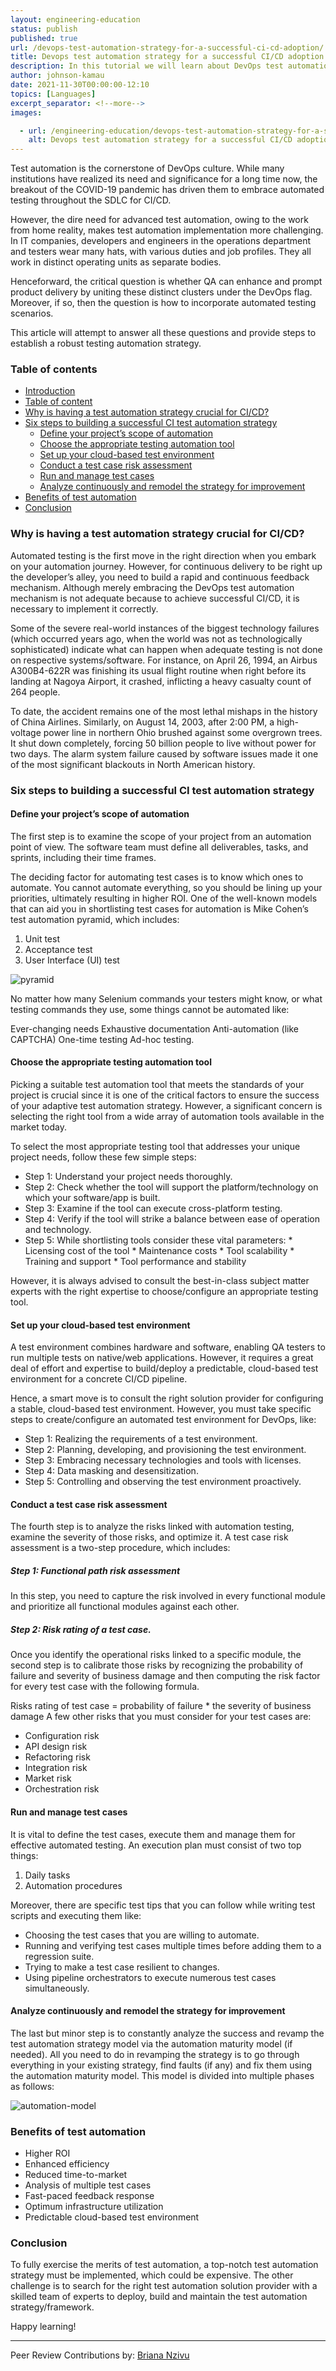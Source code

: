 ```yaml
---
layout: engineering-education
status: publish
published: true
url: /devops-test-automation-strategy-for-a-successful-ci-cd-adoption/
title: Devops test automation strategy for a successful CI/CD adoption 
description: In this tutorial we will learn about DevOps test automation strategy for a successful CI/CD adoption.
author: johnson-kamau
date: 2021-11-30T00:00:00-12:10
topics: [Languages]
excerpt_separator: <!--more-->
images:

  - url: /engineering-education/devops-test-automation-strategy-for-a-successful-ci-cd-adoptiont/hero.jpg
    alt: Devops test automation strategy for a successful CI/CD adoption Hero Image
---
```

Test automation is the cornerstone of DevOps culture. While many institutions have realized its need and significance for a long time now, the breakout of the COVID-19 pandemic has driven them to embrace automated testing throughout the SDLC for CI/CD. 
<!--more-->
However, the dire need for advanced test automation, owing to the work from home reality, makes test automation implementation more challenging. In IT companies, developers and engineers in the operations department and testers wear many hats, with various duties and job profiles. They all work in distinct operating units as separate bodies. 

Henceforward, the critical question is whether QA can enhance and prompt product delivery by uniting these distinct clusters under the DevOps flag. Moreover, if so, then the question is how to incorporate automated testing scenarios. 

This article will attempt to answer all these questions and provide steps to establish a robust testing automation strategy.

### Table of contents
- [Introduction](#introduction)
- [Table of content](#table-of-content)
- [Why is having a test automation strategy crucial for CI/CD?](#why-is-having-a-test-automation-strategy-crucial-for-cicd)
- [Six steps to building a successful CI test automation strategy](#six-steps-to-building-a-successful-ci-test-automation-strategy)
  - [Define your project’s scope of automation](#define-your-projects-scope-of-automation)
  - [Choose the appropriate testing automation tool](#choose-the-appropriate-testing-automation-tool)
  - [Set up your cloud-based test environment](#set-up-your-cloud-based-test-environment)
  - [Conduct a test case risk assessment](#conduct-a-test-case-risk-assessment)
  - [Run and manage test cases](#run-and-manage-test-cases)
  - [Analyze continuously and remodel the strategy for improvement](#analyze-continuously-and-remodel-the-strategy-for-improvement)
- [Benefits of test automation](#benefits-of-test-automation)
- [Conclusion](#conclusion)

### Why is having a test automation strategy crucial for CI/CD?
Automated testing is the first move in the right direction when you embark on your automation journey. However, for continuous delivery to be right up the developer’s alley, you need to build a rapid and continuous feedback mechanism. Although merely embracing the DevOps test automation mechanism is not adequate because to achieve successful CI/CD, it is necessary to implement it correctly. 

Some of the severe real-world instances of the biggest technology failures (which occurred years ago, when the world was not as technologically sophisticated) indicate what can happen when adequate testing is not done on respective systems/software. For instance, on April 26, 1994, an Airbus A300B4-622R was finishing its usual flight routine when right before its landing at Nagoya Airport, it crashed, inflicting a heavy casualty count of 264 people. 

To date, the accident remains one of the most lethal mishaps in the history of China Airlines. Similarly, on August 14, 2003, after 2:00 PM, a high-voltage power line in northern Ohio brushed against some overgrown trees. It shut down completely, forcing 50 billion people to live without power for two days. The alarm system failure caused by software issues made it one of the most significant blackouts in North American history.

### Six steps to building a successful CI test automation strategy
#### Define your project’s scope of automation
The first step is to examine the scope of your project from an automation point of view. The software team must define all deliverables, tasks, and sprints, including their time frames. 

The deciding factor for automating test cases is to know which ones to automate. You cannot automate everything, so you should be lining up your priorities, ultimately resulting in higher ROI. One of the well-known models that can aid you in shortlisting test cases for automation is Mike Cohen’s test automation pyramid, which includes:
1. Unit test
2. Acceptance test
3. User Interface (UI) test 

![pyramid](/engineering-education/devops-test-automation-strategy-for-a-successful-ci-cd-adoption/pyramid.png) 

No matter how many Selenium commands your testers might know, or what testing commands they use, some things cannot be automated like:

Ever-changing needs Exhaustive documentation Anti-automation (like CAPTCHA) One-time testing Ad-hoc testing.

#### Choose the appropriate testing automation tool
Picking a suitable test automation tool that meets the standards of your project is crucial since it is one of the critical factors to ensure the success of your adaptive test automation strategy. However, a significant concern is selecting the right tool from a wide array of automation tools available in the market today. 

To select the most appropriate testing tool that addresses your unique project needs, follow these few simple steps: 
- Step 1: Understand your project needs thoroughly.
- Step 2: Check whether the tool will support the platform/technology on which your software/app is built.
- Step 3: Examine if the tool can execute cross-platform testing.
- Step 4: Verify if the tool will strike a balance between ease of operation and technology.
- Step 5: While shortlisting tools consider these vital parameters:
          * Licensing cost of the tool
          * Maintenance costs
          * Tool scalability
          * Training and support
          * Tool performance and stability
          
However, it is always advised to consult the best-in-class subject matter experts with the right expertise to choose/configure an appropriate testing tool. 

#### Set up your cloud-based test environment
A test environment combines hardware and software, enabling QA testers to run multiple tests on native/web applications. However, it requires a great deal of effort and expertise to build/deploy a predictable, cloud-based test environment for a concrete CI/CD pipeline. 

Hence, a smart move is to consult the right solution provider for configuring a stable, cloud-based test environment. However, you must take specific steps to create/configure an automated test environment for DevOps, like:
- Step 1: Realizing the requirements of a test environment.
- Step 2: Planning, developing, and provisioning the test environment.
- Step 3: Embracing necessary technologies and tools with licenses.
- Step 4: Data masking and desensitization. 
- Step 5: Controlling and observing the test environment proactively.

#### Conduct a test case risk assessment
The fourth step is to analyze the risks linked with automation testing, examine the severity of those risks, and optimize it. A test case risk assessment is a two-step procedure, which includes:

##### Step 1: Functional path risk assessment
In this step, you need to capture the risk involved in every functional module and prioritize all functional modules against each other.

##### Step 2: Risk rating of a test case.
Once you identify the operational risks linked to a specific module, the second step is to calibrate those risks by recognizing the probability of failure and severity of business damage and then computing the risk factor for every test case with the following formula.

Risks rating of test case = probability of failure * the severity of business damage A few other risks that you must consider for your test cases are:
 - Configuration risk
 - API design risk
 - Refactoring risk
 - Integration risk
 - Market risk
 - Orchestration risk
 
#### Run and manage test cases
It is vital to define the test cases, execute them and manage them for effective automated testing. An execution plan must consist of two top things:
1. Daily tasks
2. Automation procedures

Moreover, there are specific test tips that you can follow while writing test scripts and executing them like:
- Choosing the test cases that you are willing to automate.
- Running and verifying test cases multiple times before adding them to a regression suite.
- Trying to make a test case resilient to changes.
- Using pipeline orchestrators to execute numerous test cases simultaneously.

#### Analyze continuously and remodel the strategy for improvement
The last but minor step is to constantly analyze the success and revamp the test automation strategy model via the automation maturity model (if needed). All you need to do in revamping the strategy is to go through everything in your existing strategy, find faults (if any) and fix them using the automation maturity model. This model is divided into multiple phases as follows:

![automation-model](/engineering-education/devops-test-automation-strategy-for-a-successful-ci-cd-adoption/devops-automation-model.png) 

### Benefits of test automation
 - Higher ROI
 - Enhanced efficiency
 - Reduced time-to-market
 - Analysis of multiple test cases
 - Fast-paced feedback response
 - Optimum infrastructure utilization
 - Predictable cloud-based test environment
 
### Conclusion 
To fully exercise the merits of test automation, a top-notch test automation strategy must be implemented, which could be expensive. The other challenge is to search for the right test automation solution provider with a skilled team of experts to deploy, build and maintain the test automation strategy/framework.

Happy learning!

---
Peer Review Contributions by: [Briana Nzivu](/engineering-education/authors/briana-nzivu/)
